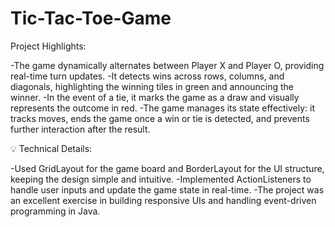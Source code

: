 # Tic-Tac-Toe-Game
Project Highlights:

-The game dynamically alternates between Player X and Player O, providing real-time turn updates.
-It detects wins across rows, columns, and diagonals, highlighting the winning tiles in green and announcing the winner.
-In the event of a tie, it marks the game as a draw and visually represents the outcome in red.
-The game manages its state effectively: it tracks moves, ends the game once a win or tie is detected, and prevents further interaction after the result.

💡 Technical Details:

-Used GridLayout for the game board and BorderLayout for the UI structure, keeping the design simple and intuitive.
-Implemented ActionListeners to handle user inputs and update the game state in real-time.
-The project was an excellent exercise in building responsive UIs and handling event-driven programming in Java.
